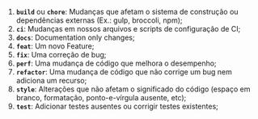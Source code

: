 1. **`build`** ou **`chore`**: Mudanças que afetam o sistema de construção ou dependências externas (Ex.: gulp, broccoli, npm);
2. **`ci`**: Mudanças em nossos arquivos e scripts de configuração de CI;
3. **`docs`**: Documentation only changes;
4. **`feat`**: Um novo Feature;
5. **`fix`**: Uma correção de bug;
6. **`perf`**: Uma mudança de código que melhora o desempenho;
7. **`refactor`**: Uma mudança de código que não corrige um bug nem adiciona um recurso;
8. **`style`**: Alterações que não afetam o significado do código (espaço em branco, formatação, ponto-e-vírgula ausente, etc);
9. **`test`**: Adicionar testes ausentes ou corrigir testes existentes;
